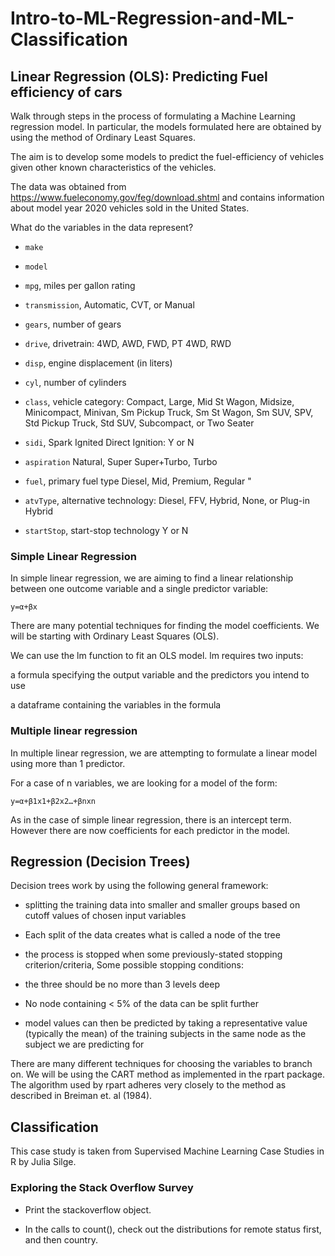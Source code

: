 # Intro-to-ML-Regression-and-ML-Classification

## Linear Regression (OLS): Predicting Fuel efficiency of cars

Walk through steps in the process of formulating a Machine Learning regression model. In particular, the models formulated here are obtained by using the method of Ordinary Least Squares.

The aim is to develop some models to predict the fuel-efficiency of vehicles given other known characteristics of the vehicles.

The data was obtained from https://www.fueleconomy.gov/feg/download.shtml and contains information about model year 2020 vehicles sold in the United States.

What do the variables in the data represent?

- `make`

- `model`

- `mpg`, miles per gallon rating

- `transmission`, Automatic, CVT, or Manual

- `gears`, number of gears

- `drive`, drivetrain: 4WD, AWD, FWD, PT 4WD, RWD

- `disp`, engine displacement (in liters)

- `cyl`, number of cylinders

- `class`, vehicle category: Compact, Large, Mid St Wagon, Midsize, Minicompact, Minivan, Sm Pickup Truck, Sm St Wagon, Sm SUV, SPV, Std Pickup Truck, Std SUV, Subcompact, or Two Seater

- `sidi`, Spark Ignited Direct Ignition: Y or N

- `aspiration` Natural, Super Super+Turbo, Turbo

- `fuel`, primary fuel type Diesel, Mid, Premium, Regular "

- `atvType`, alternative technology: Diesel, FFV, Hybrid, None, or Plug-in Hybrid

- `startStop`, start-stop technology Y or N

### Simple Linear Regression

In simple linear regression, we are aiming to find a linear relationship between one outcome variable and a single predictor variable:

`y=α+βx`

There are many potential techniques for finding the model coefficients. We will be starting with Ordinary Least Squares (OLS).

We can use the lm function to fit an OLS model. lm requires two inputs:

a formula specifying the output variable and the predictors you intend to use

a dataframe containing the variables in the formula

### Multiple linear regression

In multiple linear regression, we are attempting to formulate a linear model using more than 1 predictor.

For a case of n variables, we are looking for a model of the form:

`y=α+β1x1+β2x2…+βnxn`

As in the case of simple linear regression, there is an intercept term. However there are now coefficients for each predictor in the model.

## Regression (Decision Trees)

Decision trees work by using the following general framework:

- splitting the training data into smaller and smaller groups based on cutoff values of chosen input variables

- Each split of the data creates what is called a node of the tree

- the process is stopped when some previously-stated stopping criterion/criteria, Some possible stopping conditions:

 * the three should be no more than 3 levels deep

 * No node containing < 5% of the data can be split further

- model values can then be predicted by taking a representative value (typically the mean) of the training subjects in the same node as the subject we are predicting for

There are many different techniques for choosing the variables to branch on. We will be using the CART method as implemented in the rpart package. The algorithm used by rpart adheres very closely to the method as described in Breiman et. al (1984).

## Classification

This case study is taken from Supervised Machine Learning Case Studies in R by Julia Silge.

### Exploring the Stack Overflow Survey

- Print the stackoverflow object.

- In the calls to count(), check out the distributions for remote status first, and then country.
